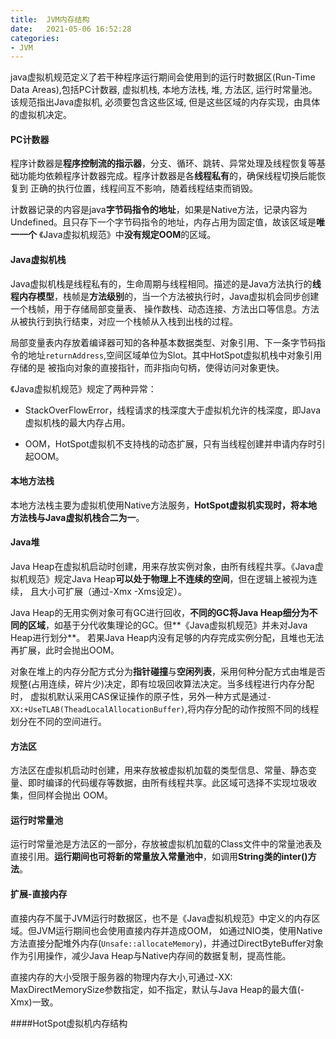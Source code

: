 ```yaml
---
title:  JVM内存结构
date:   2021-05-06 16:52:28
categories: 
- JVM
---
```


java虚拟机规范定义了若干种程序运行期间会使用到的运行时数据区(Run-Time Data Areas),包括PC计数器, 虚拟机栈, 本地方法栈, 堆, 方法区, 运行时常量池。
该规范指出Java虚拟机, 必须要包含这些区域, 但是这些区域的内存实现，由具体的虚拟机决定。

#### PC计数器

程序计数器是**程序控制流的指示器**，分支、循环、跳转、异常处理及线程恢复等基础功能均依赖程序计数器完成。程序计数器是各**线程私有**的，确保线程切换后能恢复到
正确的执行位置，线程间互不影响，随着线程结束而销毁。

计数器记录的内容是java**字节码指令的地址**，如果是Native方法，记录内容为Undefined。且只存下一个字节码指令的地址，内存占用为固定值，故该区域是**唯一一个**
《Java虚拟机规范》中**没有规定OOM**的区域。

#### Java虚拟机栈

Java虚拟机栈是线程私有的，生命周期与线程相同。描述的是Java方法执行的**线程内存模型**，栈帧是**方法级别**的，当一个方法被执行时，Java虚拟机会同步创建一个栈帧，用于存储局部变量表、
操作数栈、动态连接、方法出口等信息。方法从被执行到执行结束，对应一个栈帧从入栈到出栈的过程。

局部变量表内存放着编译器可知的各种基本数据类型、对象引用、下一条字节码指令的地址`returnAddress`,空间区域单位为Slot。其中HotSpot虚拟机栈中对象引用存储的是
被指向对象的直接指针，而非指向句柄，使得访问对象更快。

《Java虚拟机规范》规定了两种异常：

* StackOverFlowError，线程请求的栈深度大于虚拟机允许的栈深度，即Java虚拟机栈的最大内存占用。

* OOM，HotSpot虚拟机不支持栈的动态扩展，只有当线程创建并申请内存时引起OOM。


#### 本地方法栈

本地方法栈主要为虚拟机使用Native方法服务，**HotSpot虚拟机实现时，将本地方法栈与Java虚拟机栈合二为一**。

#### Java堆

Java Heap在虚拟机启动时创建，用来存放实例对象，由所有线程共享。《Java虚拟机规范》规定Java Heap**可以处于物理上不连续的空间**，但在逻辑上被视为连续，
且大小可扩展（通过-Xmx -Xms设定）。

Java Heap的无用实例对象可有GC进行回收，**不同的GC将Java Heap细分为不同的区域**，如基于分代收集理论的GC。但**《Java虚拟机规范》并未对Java Heap进行划分**。
若果Java Heap内没有足够的内存完成实例分配，且堆也无法再扩展，此时会抛出OOM。

对象在堆上的内存分配方式分为**指针碰撞**与**空闲列表**，采用何种分配方式由堆是否规整(占用连续，碎片少)决定，即有垃圾回收算法决定。当多线程进行内存分配时，
虚拟机默认采用CAS保证操作的原子性，另外一种方式是通过`-XX:+UseTLAB(TheadLocalAllocationBuffer)`,将内存分配的动作按照不同的线程划分在不同的空间进行。

#### 方法区

方法区在虚拟机启动时创建，用来存放被虚拟机加载的类型信息、常量、静态变量、即时编译的代码缓存等数据，由所有线程共享。此区域可选择不实现垃圾收集，但同样会抛出
OOM。


#### 运行时常量池

运行时常量池是方法区的一部分，存放被虚拟机加载的Class文件中的常量池表及直接引用。**运行期间也可将新的常量放入常量池中**，如调用**String类的inter()方法**。 



#### 扩展-直接内存

直接内存不属于JVM运行时数据区，也不是《Java虚拟机规范》中定义的内存区域。但JVM运行期间也会使用直接内存并造成OOM，
如通过NIO类，使用Native方法直接分配堆外内存(`Unsafe::allocateMemory`)，并通过DirectByteBuffer对象作为引用操作，减少Java Heap与Native内存间的数据复制，提高性能。

直接内存的大小受限于服务器的物理内存大小,可通过-XX: MaxDirectMemorySize参数指定，如不指定，默认与Java Heap的最大值(-Xmx)一致。

####HotSpot虚拟机内存结构




